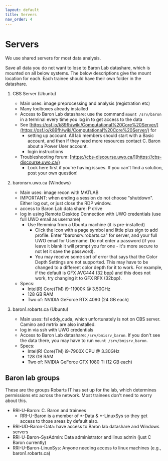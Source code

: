 ```yaml
---
layout: default
title: Servers
nav_order: 4
---
```

# Servers

We use shared servers for most data analysis. 

Save all data you do not want to lose to Baron Lab datashare, which is mounted on all below systems. The below descriptions give the mount location for each. Each trainee should have their own folder in the datashare.

1. CBS Server (Ubuntu)

    - Main uses: image preprocessing and analysis (registration etc)
    - Many toolboxes already installed 
    - Access to Baron Lab datashare: use the command `mount /srv/baron` in a terminal every time you log in to get access to the data
    - See [https://osf.io/k89fh/wiki/Computational%20Core%20Server/](https://osf.io/k89fh/wiki/Computational%20Core%20Server/) for
        - setting up account. All lab members should start with a Basic account, and then if they need more resources contact C. Baron about a Power User account.
        - login instructions
    - Troubleshooting forum: [https://cbs-discourse.uwo.ca/](https://cbs-discourse.uwo.ca/)  
        - Look here first if you're having issues. If you can't find a solution, post your own question! 

2. baronsrv.uwo.ca (Windows)
    - Main uses: image recon with MATLAB
    - IMPORTANT: when ending a session do not choose "shutdown". Either log out, or just close the RDP window. 
    - access to Baron Lab data share: P drive
    - log in using Remote Desktop Connection with UWO credentials (use full UWO email as username)
        - Use Remmina from a Ubuntu machine (it is pre-installed)  
            - Click the icon with a page symbol and little plus sign to add profile. Enter "baronsrv.robarts.ca" for server, and your full UWO email for Username. Do not enter a password (if you leave it blank it will prompt you for one - it's more secure to not let it save the password). 
            - You may receive some sort of error that says that the Color Depth Settings are not supported. This may have to be changed to a different color depth for it to work. For example, if the default is GFX AVC444 (32 bpp) and this does not work, try changing it to GFX RFX (32bpp).   
    - Specs:   
        - Intel(R) Core(TM) i9-11900K @ 3.50GHz  
        - 128 GB RAM 
        - Two of: NVIDIA GeForce RTX 4090 (24 GB each) 

3. baron1.robarts.ca (Ubuntu)  
    - Main uses: fsl eddy_cuda, which unfortunately is not on CBS server. Camino and mrtrix are also installed.
    - log in via ssh with UWO credentials
    - Access to Baron Lab datashare: `/srv/bmisrv_baron`. If you don't see the data there, you may have to run `mount /srv/bmisrv_baron`.
    - Specs: 
        - Intel(R) Core(TM) i9-7900X CPU @ 3.30GHz 
        - 128 GB RAM 
        - Two of: NVIDIA GeForce GTX 1080 Ti (12 GB each) 

## Baron lab groups 

These are the groups Robarts IT has set up for the lab, which determines permissions etc across the network. Most trainees don't need to worry about this. 

- RRI-U-Baron: C. Baron and trainees  
    - RRI-U-Baron is a member of *-Data & *-LinuxSys so they get access to those areas by default also. 
- RRI-UD-Baron-Data: have access to Baron lab datashare and Windows servers 
- RRI-U-Baron-SysAdmin: Data administrator and linux admin (just C Baron currently) 
- RRI-U-Baron-LinuxSys: Anyone needing access to linux machines (e.g., baron1.robarts.ca) 
